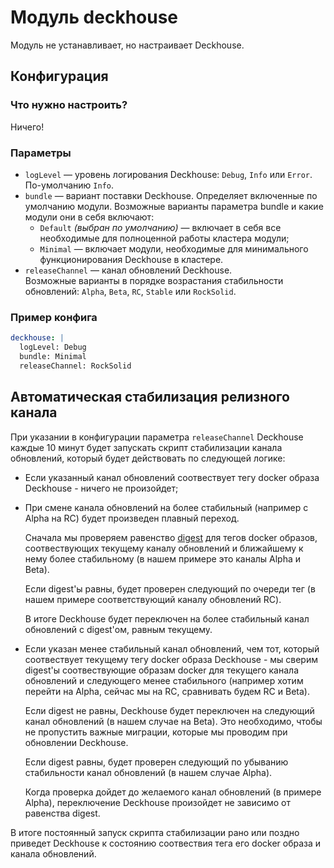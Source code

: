 Модуль deckhouse
================

Модуль не устанавливает, но настраивает Deckhouse.

Конфигурация
------------

### Что нужно настроить?

Ничего!

### Параметры

* `logLevel` — уровень логирования Deckhouse: `Debug`, `Info` или `Error`. По-умолчанию `Info`.
* `bundle` —  вариант поставки Deckhouse. Определяет включенные по умолчанию модули. Возможные варианты параметра bundle и какие модули они в себя включают:
    * `Default` *(выбран по умолчанию)* — включает в себя все необходимые для полноценной работы кластера модули;
    * `Minimal` — включает модули, необходимые для минимального функционирования Deckhouse в кластере.
* `releaseChannel` — канал обновлений Deckhouse.  
Возможные варианты в порядке возрастания стабильности обновлений: `Alpha`, `Beta`, `RC`, `Stable` или `RockSolid`. 
### Пример конфига

```yaml
deckhouse: |
  logLevel: Debug
  bundle: Minimal
  releaseChannel: RockSolid
```

Автоматическая стабилизация релизного канала
--------------------------------------------
При указании в конфигурации параметра `releaseChannel` Deckhouse каждые 10 минут будет запускать скрипт стабилизации канала обновлений, который будет действовать по следующей логике:
* Если указанный канал обновлений соотвествует тегу docker образа Deckhouse - ничего не произойдет;

* При смене канала обновлений на более стабильный (например с Alpha на RC) будет произведен плавный переход.
  
  Сначала мы проверяем равенство [digest](https://success.docker.com/article/images-tagging-vs-digests) для тегов docker образов, соотвествующих текущему каналу обновлений и ближайшему к нему более стабильному (в нашем примере это каналы Alpha и Beta).
  
  Если digest'ы равны, будет проверен следующий по очереди тег (в нашем примере соответствующий каналу обновлений RC).
  
  В итоге Deckhouse будет переключен на более стабильный канал обновлений c digest'ом, равным текущему.

* Если указан менее стабильный канал обновлений, чем тот, который соотвествует текущему тегу docker образа Deckhouse - мы сверим digest'ы соотвествующие образам docker для текущего канала обновлений  и следующего менее стабильного (например хотим перейти на Alpha, сейчас мы на RC, сравнивать будем RC и Beta).

  Если digest не равны, Deckhouse будет переключен на следующий канал обновлений (в нашем случае на Beta). Это необходимо, чтобы не пропустить важные миграции, которые мы проводим при обновлении Deckhouse.
  
  Если digest равны, будет проверен следующий по убыванию стабильности канал обновлений (в нашем случае Alpha).
  
  Когда проверка дойдет до желаемого канал обновлений (в примере Alpha), переключение Deckhouse произойдет не зависимо от равенства digest.
  
  
В итоге постоянный запуск скрипта стабилизации рано или поздно приведет Deckhouse к состоянию соотвествия тега его docker образа и канала обновлений.
 
